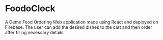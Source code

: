 # FoodoClock
A Demo Food Ordering Web application made using React and deployed on Firebase. The user can add the desired dishes to the cart and then order after filling necessary details.
